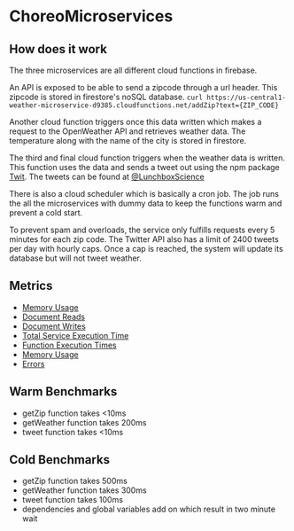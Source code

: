 # ChoreoMicroservices

## How does it work
The three microservices are all different cloud functions in firebase.

An API is exposed to be able to send a zipcode through a url header. This zipcode is stored in firestore's noSQL database.
`curl https://us-central1-weather-microservice-d9385.cloudfunctions.net/addZip?text={ZIP_CODE}`

Another cloud function triggers once this data written which makes a request to the OpenWeather API and retrieves weather data. The temperature along with the name of the city is stored in firestore.

The third and final cloud function triggers when the weather data is written. This function uses the data and sends a tweet out using the npm package [Twit](https://www.npmjs.com/package/twit). The tweets can be found at [@LunchboxScience](https://twitter.com/LunchboxScience)

There is also a cloud scheduler which is basically a cron job. The job runs the all the microservices with dummy data to keep the functions warm and prevent a cold start.

To prevent spam and overloads, the service only fulfills requests every 5 minutes for each zip code. The Twitter API also has a limit of 2400 tweets per day with hourly caps. Once a cap is reached, the system will update its database but will not tweet weather.

## Metrics

- [Memory Usage](https://public.google.stackdriver.com/public/chart/17509575532610556248?drawMode=color&showLegend=true&theme=light)
- [Document Reads](https://public.google.stackdriver.com/public/chart/6945007395628257807?drawMode=color&showLegend=true&theme=light)
- [Document Writes](https://public.google.stackdriver.com/public/chart/1771319374688607598?drawMode=color&showLegend=true&theme=light)
- [Total Service Execution Time](https://public.google.stackdriver.com/public/chart/16488086371681480029?drawMode=color&showLegend=true&theme=light)
- [Function Execution Times](https://public.google.stackdriver.com/public/chart/6326970280502208863?drawMode=color&showLegend=true&theme=light)
- [Memory Usage](https://public.google.stackdriver.com/public/chart/17509575532610556248?drawMode=color&showLegend=true&theme=light)
- [Errors](https://public.google.stackdriver.com/public/chart/1714671653279637767?drawMode=color&showLegend=true&theme=light)

## Warm Benchmarks

- getZip function takes <10ms
- getWeather function takes 200ms
- tweet function takes <10ms

## Cold Benchmarks

- getZip function takes 500ms
- getWeather function takes 300ms
- tweet function takes 100ms
- dependencies and global variables add on which result in two minute wait
